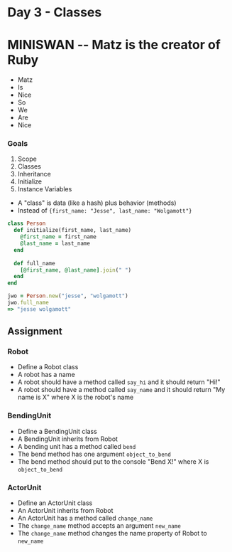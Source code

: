 Day 3 - Classes
===============

# MINISWAN -- Matz is the creator of Ruby

* Matz
* Is
* Nice
* So
* We
* Are
* Nice



### Goals

1. Scope
1. Classes
1. Inheritance
1. Initialize
1. Instance Variables

- A "class" is data (like a hash) plus behavior (methods)
- Instead of `{first_name: "Jesse", last_name: "Wolgamott"}`

```ruby
class Person
  def initialize(first_name, last_name)
    @first_name = first_name
    @last_name = last_name
  end
  
  def full_name
    [@first_name, @last_name].join(" ")
  end
end

jwo = Person.new("jesse", "wolgamott")
jwo.full_name
=> "jesse wolgamott"
```

Assignment
----------

### Robot

* Define a Robot class
* A robot has a name
* A robot should have a method called `say_hi` and it should return "Hi!"
* A robot should have a method called `say_name` and it should return
  "My name is X" where X is the robot's name

### BendingUnit

* Define a BendingUnit class
* A BendingUnit inherits from Robot
* A bending unit has a method called `bend`
* The bend method has one argument `object_to_bend`
* The bend method should put to the console "Bend X!" where X is `object_to_bend`

### ActorUnit

* Define an ActorUnit class
* An ActorUnit inherits from Robot
* An ActorUnit has a method called `change_name`
* The `change_name` method accepts an argument `new_name`
* The `change_name` method changes the name property of Robot to `new_name`
